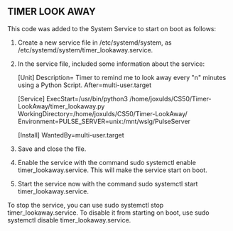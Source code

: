 ## TIMER LOOK AWAY ##

This code was added to the System Service to start on boot as follows:                                         
   1. Create a new service file in /etc/systemd/system, as /etc/systemd/system/timer_lookaway.service.
   2. In the service file, included some information about the service:  
     
         [Unit]
         Description= Timer to remind me to look away every "n" minutes using a Python Script.
         After=multi-user.target

         [Service]
         ExecStart=/usr/bin/python3 /home/joxulds/CS50/Timer-LookAway/timer_lookaway.py
         WorkingDirectory=/home/joxulds/CS50/Timer-LookAway/
         Environment=PULSE_SERVER=unix:/mnt/wslg/PulseServer

         [Install]
         WantedBy=multi-user.target

   3. Save and close the file.

   4. Enable the service with the command sudo systemctl enable timer_lookaway.service. This will make the service start on boot.

   5. Start the service now with the command sudo systemctl start timer_lookaway.service.

To stop the service, you can use sudo systemctl stop timer_lookaway.service. To disable it from starting on boot, use sudo systemctl disable timer_lookaway.service.
